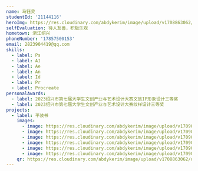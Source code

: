```yaml
---
name: 马钰灵
studentId: '21144116'
heroImg: https://res.cloudinary.com/abdykerim/image/upload/v1708863062/uploads/students/21144116/%E4%B8%AA%E4%BA%BA%E7%85%A7%E7%89%87_lrcbzw.jpg
selfEvaluation: 待人友善，积极乐观
hometown: 浙江绍兴
phoneNumber: '17857500153'
email: 2823904419@qq.com
skills:
  - label: Ps
  - label: AI
  - label: Ae
  - label: An
  - label: Id
  - label: Pr
  - label: Procreate
personalAwards:
  - label: 2023绍兴市第七届大学生文创产业与艺术设计大赛文旅IP形象设计三等奖
  - label: 2023绍兴市第七届大学生文创产业与艺术设计大赛纹样设计三等奖
projects:
  - label: 平装书
    images:
      - image: https://res.cloudinary.com/abdykerim/image/upload/v1709047945/uploads/students/21144116/softcover/image4_hrguyn.png
      - image: https://res.cloudinary.com/abdykerim/image/upload/v1709047940/uploads/students/21144116/softcover/image6_nzciy3.png
      - image: https://res.cloudinary.com/abdykerim/image/upload/v1709047940/uploads/students/21144116/softcover/image2_ru8zqn.png
      - image: https://res.cloudinary.com/abdykerim/image/upload/v1709047936/uploads/students/21144116/softcover/image3_m65nms.png
      - image: https://res.cloudinary.com/abdykerim/image/upload/v1709047933/uploads/students/21144116/softcover/image1_jvcdgf.png
      - image: https://res.cloudinary.com/abdykerim/image/upload/v1709047929/uploads/students/21144116/softcover/image5_cnhmb5.png
    qr: https://res.cloudinary.com/abdykerim/image/upload/v1708863062/uploads/students/21144116/softcover/qr_vcedaw.png
---
```

